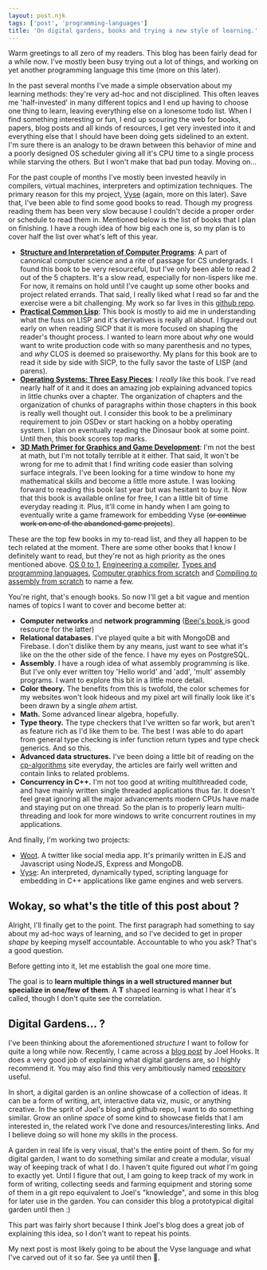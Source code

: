 ```yaml
---
layout: post.njk
tags: ['post', 'programming-languages']
title: 'On digital gardens, books and trying a new style of learning.'
---
```


Warm greetings to all zero of my readers. This blog has been fairly dead for a while now.
I've mostly been busy trying out a lot of things, and working on yet another
programming language this time (more on this later).

In the past several months I've made a simple observation about my learning methods: 
they're very ad-hoc and not disciplined. This often leaves me 'half-invested' in many different topics
and I end up having to choose one thing to learn, leaving everything else on a lonesome todo list.
When I find something interesting or fun, I end up scouring the web for books, papers, blog posts and all kinds of resources,  I get very invested into it and everything else that I should have been doing gets sidelined to an extent. I'm sure there is an analogy to be drawn between this behavior of mine and a poorly designed OS scheduler giving all it's CPU time to a single process while starving the others. But I won't make that bad pun today. Moving on...

For the past couple of months I've mostly been invested heavily in compilers, virtual machines, interpreters and optimization techniques. The primary reason for this my project, [Vyse](https://github.com/srijan-paul/snap/) (again, more on this later). Save that, I've been able to find some good books to read.  Though my progress reading them has been very slow because I couldn't decide a proper order or schedule to read them in. Mentioned below is the list of books that I plan on finishing. I have a rough idea of how big each one is, so my plan is to cover half the list over what's left of this year.

- **[Structure and Interpretation of Computer Programs](https://mitpress.mit.edu/sites/default/files/sicp/full-text/book/book.html)**: A part of canonical computer science and a rite of passage for CS undergrads. I found this book to be very resourceful, but I've only been able to read 2 out of the 5 chapters. It's a slow read, especially for non-lispers like me. For now, it remains on hold until I've caught up some other books and project related errands. That said, I really liked what I read so far and the exercise were a bit challenging. My work so far lives in this [github repo](https://github.com/srijan-paul/sicp).
- **[Practical Common Lisp](http://www.gigamonkeys.com/book/)**: This book is mostly to aid me in understanding what the fuss on LISP and it's derivatives is really all about. I figured out early on when reading SICP that it is more focused on shaping the reader's thought process. I wanted to learn more about *why* one would want to write production code with so many parenthesis and no types, and *why* CLOS is deemed so praiseworthy. My plans for this book are to read it side by side with SICP, to the fully savor the taste of LISP (and parens).
- **[Operating Systems: Three Easy Pieces](https://pages.cs.wisc.edu/~remzi/OSTEP/)**: I *really* like this book. I've read nearly half of it and it does an amazing job explaining advanced topics in little chunks over a chapter. The organization of chapters and the organization of chunks of paragraphs within those chapters in this book is really well thought out. I consider this book to be a preliminary requirement to join OSDev or start hacking on a hobby operating system. I plan on eventually reading the Dinosaur book at some point. Until then, this book scores top marks.
- **[3D Math Primer for Graphics and Game Development](https://gamemath.com/)**: I'm not the best at math, but I'm not totally terrible at it either. That said, It won't be wrong for me to admit that I find writing code easier than solving surface integrals. I've been looking for a time window to hone my mathematical skills and become a little more astute. I was looking forward to reading this book last year but was hesitant to buy it. Now that this book is available online for free, I can a little bit of time everyday reading it. Plus, it'll come in handy when I am going to eventually write a game framework for embedding Vyse (~~or continue work on one of the abandoned game projects~~).

These are the top few books in my to-read list, and they all happen to be tech related at the moment. There are some other books that I know I definitely want to read, but they're not as high priority as the ones mentioned above. [OS 0 to 1](https://tuhdo.github.io/os01/), [Engineering a compiler](https://www.amazon.com/Engineering-Compiler-Keith-Cooper/dp/012088478X), [Types and programming languages](https://www.cis.upenn.edu/~bcpierce/tapl/), [Computer graphics from scratch](https://gabrielgambetta.com/computer-graphics-from-scratch/) and [Compiling to assembly from scratch](https://keleshev.com/compiling-to-assembly-from-scratch/) to name a few.

You're right, that's enough books. So now I'll get a bit vague and mention names of topics I want to cover and become better at:

- **Computer networks** and **network programming** ([Beej's book ](https://beej.us/guide/bgnet/) is good resource for the latter)
- **Relational databases**. I've played quite a bit with MongoDB and Firebase. I don't dislike them by any means, just want to see what it's like on the the other side of the fence. I have my eyes on PostgreSQL.
- **Assembly**. I have a rough idea of what assembly programming is like. But I've only ever written toy 'Hello world' and 'add', 'mult' assembly programs. I want to explore this bit in a little more detail.
- **Color theory.** The benefits from this is twofold, the color schemes for my websites won't look hideous and my pixel art will finally look like it's been drawn by a single *ahem* artist.
- **Math.** Some advanced linear algebra, hopefully.
- **Type theory.** The type checkers that I've written so far work, but aren't as feature rich as I'd like them to be. The best I was able to do apart from general type checking is infer function return types and type check generics. And so this.
- **Advanced data structures.**  I've been doing a little bit of reading on the [cp-algorithms](https://cp-algorithms.com/) site everyday, the articles are fairly well written and contain links to related problems.
- **Concurrency in C++.** I'm not too good at writing multithreaded code, and have mainly written single threaded applications thus far. It doesn't feel great ignoring all the major advancements modern CPUs have made and staying put on one thread. So the plan is to properly learn multi-threading and look for more windows to write concurrent routines in my applications. 

And finally, I'm working two projects:

- [Woot](https://github.com/srijan-paul/woot). A twitter like social media app. It's primarily written in EJS and Javascript using NodeJS, Express and MongoDB.
- [Vyse](https://srijan-paul.github.io/vyse/): An interpreted, dynamically typed, scripting language for embedding in C++ applications like game engines and web servers.

## Wokay, so what's the title of this post about ?

Alright, I'll finally get to the point. The first paragraph had something to say about my ad-hoc ways of learning, and so I've decided to get in proper *shape* by keeping myself accountable. Accountable to who you ask? That's a good question.

Before getting into it, let me establish the goal one more time.

The goal is to **learn multiple things in a well structured manner but specialize in one/few of them**. A **T** shaped learning is what I hear it's called, though I don't quite see the correlation. 

## Digital Gardens... ?

I've been thinking about the aforementioned *structure* I want to follow for quite a long while now. Recently, I came across a [blog post](https://joelhooks.com/digital-garden) by Joel Hooks. It does a very good job of explaining what digital gardens are, so I highly recommend it. You may also find this very ambitiously named [repository](https://github.com/nikitavoloboev/knowledge) useful.

In short, a digital garden is an online showcase of a collection of ideas. It can be a form of writing, art, interactive data viz, music, or anything creative. In the sprit of Joel's blog and github repo, I want to do something similar. Grow an online *space* of some kind to showcase fields that I am interested in, the related work I've done and resources/interesting links. And I believe doing so will hone my skills in the process.

A garden in real life is very visual, that's the entire point of them. So for my digital garden, I want to do something similar and create a modular, visual way of keeping track of what I do. I haven't quite figured out *what* I'm going to exactly yet. Until I figure that out, I am going to keep track of my work in form of writing, collecting seeds and farming equipment and storing some of them in a git repo equivalent to Joel's "knowledge", and some in this blog for later use in the garden. You can consider this blog a prototypical digital garden until then :) 

This part was fairly short because I think Joel's blog does a great job of explaining this idea, so I don't want to repeat his points.

My next post is most likely going to be about the Vyse language and what I've carved out of it so far. See ya until then 👋.

